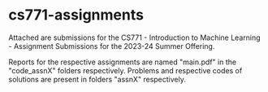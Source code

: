 # cs771-assignments

Attached are submissions for the CS771 - Introduction to Machine Learning - Assignment Submissions for the 2023-24 Summer Offering.

Reports for the respective assignments are named "main.pdf" in the "code_assnX" folders respectively.
Problems and respective codes of solutions are present in folders "assnX" respectively.
